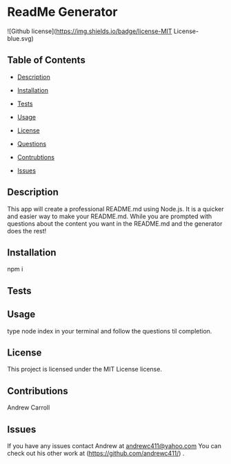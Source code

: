 # ReadMe Generator

![Github license](https://img.shields.io/badge/license-MIT License-blue.svg)

## Table of Contents

- [Description](#Description)
- [Installation](#Installation)
- [Tests](#Tests)
- [Usage](#Tests)

- [License](#License)

- [Questions](#Questions)
- [Contrubtions](#Contributions)
- [Issues](#Contributions)

## Description

This app will create a professional README.md using Node.js. It is a quicker and easier way to make your README.md. While you are prompted with questions about the content you want in the README.md and the generator does the rest!

## Installation

npm i

## Tests

## Usage

type node index in your terminal and follow the questions til completion.

## License

This project is licensed under the MIT License license.

## Contributions

Andrew Carroll

## Issues

If you have any issues contact Andrew at andrewc411@yahoo.com You can check out his other work at (https://github.com/andrewc411/) .
